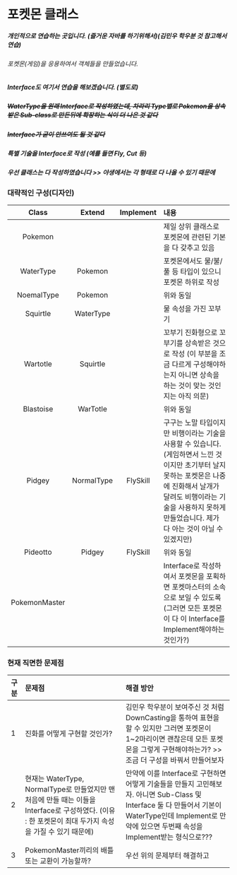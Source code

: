 포켓몬 클래스
============

##### 개인적으로 연습하는 곳입니다. (즐거운 자바를 하기위해서)(김민우 학우분 것 참고해서 연습)

###### 포켓몬(게임)을 응용하여서 객체들을 만들었습니다.

##### Interface도 여기서 연습을 해보겠습니다. (별도로)

##### ~~WaterType을 원래 Interface로 작성하였는데, 차라리 Type별로 Pokemon을 상속받은 Sub-class로 만든뒤에 확장하는 식이 더 나은 것 같다~~
##### ~~Interface가 굳이 안쓰여도 될 것 같다~~
##### 특별 기술을 Interface로 작성 (예를 들면 Fly, Cut 등)
##### 우선 클래스는 다 작성하였습니다 >> 야생에서는 각 형태로 다 나올 수 있기 때문에

### 대략적인 구성(디자인)

|Class|Extend|Implement|내용|
|:--:|:--:|:--:|:--|
|Pokemon|||제일 상위 클래스로 포켓몬에 관련된 기본을 다 갖추고 있음|
|WaterType|Pokemon||포켓몬에서도 물/불/풀 등 타입이 있으니 포켓몬 하위로 작성|
|NoemalType|Pokemon||위와 동일|
|Squirtle|WaterType||물 속성을 가진 꼬부기|
|Wartotle|Squirtle||꼬부기 진화형으로 꼬부기를 상속받은 것으로 작성 (이 부분을 조금 다르게 구성해야하는지 아니면 상속을 하는 것이 맞는 것인지는 아직 의문)|
|Blastoise|WarTotle||위와 동일|
|Pidgey|NormalType|FlySkill|구구는 노말 타입이지만 비행이라는 기술을 사용할 수 있습니다. (게임하면서 느낀 것이지만 초기부터 날지 못하는 포켓몬은 나중에 진화해서 날개가 달려도 비행이라는 기술을 사용하지 못하게 만들었습니다. 제가 다 아는 것이 아닐 수 있겠지만)|
|Pideotto|Pidgey|FlySkill|위와 동일|
|PokemonMaster|||Interface로 작성하여서 포켓몬을 포획하면 포켓마스터의 소속으로 보일 수 있도록(그러면 모든 포켓몬이 다 이 Interface를 Implement해야하는 것인가?)|

### 현재 직면한 문제점

|구분|문제점|해결 방안|
|:--|:--|:--|
|1|진화를 어떻게 구현할 것인가?|김민우 학우분이 보여주신 것 처럼 DownCasting을 통하여 표현을 할 수 있지만 그러면 포켓몬이 1~2마리이면 괜찮은데 모든 포켓몬을 그렇게 구현해야하는가? >> 조금 더 구성을 바꿔서 만들어보자|
|2|현재는 WaterType, NormalType로 만들었지만 맨처음에 만들 때는 이들을 Interface로 구성하였다. (이유 : 한 포켓몬이 최대 두가지 속성을 가질 수 있기 때문에)| 만약에 이를 Interface로 구현하면 어떻게 기술들을 만들지 고민해보자. 아니면 Sub-Class 및 Interface 둘 다 만들어서 기본이 WaterType인데 Implement로 만약에 있으면 두번째 속성을 Implement받는 형식으로???|
|3|PokemonMaster끼리의 배틀 또는 교환이 가능할까?|우선 위의 문제부터 해결하고|
